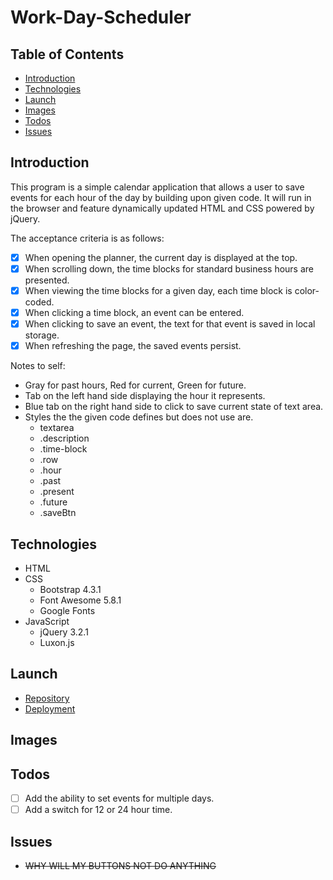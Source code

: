 # Work-Day-Scheduler

## Table of Contents

- [Introduction](#introduction)
- [Technologies](#technologies)
- [Launch](#launch)
- [Images](#images)
- [Todos](#todos)
- [Issues](#issues)

## Introduction

This program is a simple calendar application that allows a user to save events for each hour of the day by building upon given code. It will run in the browser and feature dynamically updated HTML and CSS powered by jQuery.

The acceptance criteria is as follows:

- [x] When opening the planner, the current day is displayed at the top.
- [x] When scrolling down, the time blocks for standard business hours are presented.
- [x] When viewing the time blocks for a given day, each time block is color-coded.
- [x] When clicking a time block, an event can be entered.
- [x] When clicking to save an event, the text for that event is saved in local storage.
- [x] When refreshing the page, the saved events persist.

Notes to self:

- Gray for past hours, Red for current, Green for future.
- Tab on the left hand side displaying the hour it represents.
- Blue tab on the right hand side to click to save current state of text area.
- Styles the the given code defines but does not use are.
  - textarea
  - .description
  - .time-block
  - .row
  - .hour
  - .past
  - .present
  - .future
  - .saveBtn

## Technologies

- HTML
- CSS
  - Bootstrap 4.3.1
  - Font Awesome 5.8.1
  - Google Fonts
- JavaScript
  - jQuery 3.2.1
  - Luxon.js

## Launch

- [Repository](https://github.com/Connerjm/Work-Day-Scheduler)
- [Deployment](https://connerjm.github.io/Work-Day-Scheduler/)

## Images

## Todos

- [ ] Add the ability to set events for multiple days.
- [ ] Add a switch for 12 or 24 hour time.

## Issues

- ~~WHY WILL MY BUTTONS NOT DO ANYTHING~~
